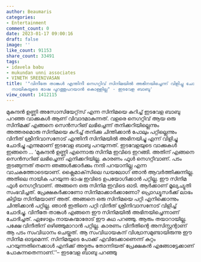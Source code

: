 ```yaml
---
author: Beaumaris
categories:
- Entertainment
comment_count: 0
date: 2023-01-17 09:00:16
draft: false
image: ''
like_count: 91153
share_count: 33491
tags:
- idavela babu
- mukundan unni associates
- VINETH SREENIVASAN
title: '"വിനീതേ താങ്കൾ എന്തിനീ നെഗറ്റിവ് സിനിമയിൽ അഭിനയിച്ചെന്ന് വിളിച്ചു ചോദിച്ചു,
  നായികയുടെ ഭാഷ പുറത്തുപറയാൻ കൊള്ളില്ല" - ഇടവേള ബാബു'
view_count: 1412115
---
```


മുകുന്ദന്‍ ഉണ്ണി അസോസിയേറ്റ്‌സ് എന്ന സിനിമയെ കുറിച്ച് ഇടവേള ബാബു പറഞ്ഞ വാക്കുകൾ ആണ് വിവാദമാകുന്നത്. വളരെ നെഗറ്റിവ് ആയ ഒരു സിനിമക്ക് എങ്ങനെ സെന്‍സറിങ് ലഭിച്ചെന്ന് തനിക്കറിയില്ലെന്നും അത്തരമൊരു സിനിമയെ കുറിച്ച് തനിക്കു ചിന്തിക്കാൻ പോലും പറ്റില്ലെന്നും വിനീത് ശ്രീനിവാസനോട് എന്തിനീ സിനിമയിൽ അഭിനയിച്ചു എന്ന് വിളിച്ചു ചോദിച്ചു എന്നുമാണ് ഇടവേള ബാബു പറയുന്നത്. ഇടവേളയുടെ വാക്കുകൾ ഇങ്ങനെ ... ‘മുകുന്ദന്‍ ഉണ്ണി എന്നൊരു സിനിമ ഇവിടെ ഇറങ്ങി. അതിന് എങ്ങനെ സെന്‍സറിങ് ലഭിച്ചെന്ന് എനിക്കറിയില്ല. കാരണം ഫുള്‍ നെഗറ്റീവാണ്. പടം തുടങ്ങുന്നത് തന്നെ ഞങ്ങള്‍ക്കാര്‍ക്കും നന്ദി പറയാനില്ല എന്ന വാചകത്തോടെയാണ്. ക്ലൈമാക്‌സിലെ ഡയലോഗ് ഞാന്‍ ആവര്‍ത്തിക്കുന്നില്ല. അതിലെ നായിക പറയുന്ന ഭാഷ ഇവിടെ ഉപയോഗിക്കാന്‍ പറ്റില്ല. ഈ സിനിമ ഫുള്‍ നെഗറ്റീവാണ്. അങ്ങനെ ഒരു സിനിമ ഇവിടെ ഓടി. ആര്‍ക്കാണ് മൂല്യച്യുതി സംഭവിച്ചത്. പ്രേക്ഷകര്‍ക്കാണോ സിനിമാക്കാര്‍ക്കാണോ? പ്രൊഡ്യൂസര്‍ക്ക് ലാഭം കിട്ടിയ സിനിമയാണ് അത്. അങ്ങനെ ഒരു സിനിമയെ പറ്റി എനിക്കൊന്നും ചിന്തിക്കാന്‍ പറ്റില്ല. ഞാന്‍ ഇതിനെ പറ്റി വിനീത് ശ്രീനിവാസനോട് വിളിച്ച് ചോദിച്ചു. വിനീതേ താങ്കൾ എങ്ങനെ ഈ സിനിമയിൽ അഭിനയിച്ചെന്നാണ് ചോദിച്ചത്. ഏഴോളം നായകന്മാരോട് ഈ കഥ പറഞ്ഞു. ആരും തയാറായില്ല. പക്ഷേ വിനീതിന് ഒഴിഞ്ഞുമാറാന്‍ പറ്റില്ല. കാരണം വിനീതിന്റെ അസിസ്റ്റന്റാണ് ആ പടം സംവിധാനം ചെയ്തത്. ആ സംവിധായകന് വിശ്വാസമുണ്ടായിരുന്നു ഈ സിനിമ ഓടുമെന്ന്. സിനിമയുടെ പോക്ക് എവിടേക്കാണെന്ന് കുറ്റം പറയുന്നതിനെക്കാള്‍ എനിക്ക് അദ്ഭുതം തോന്നിയത് പ്രേക്ഷകന്‍ എങ്ങോട്ടേക്കാണ് പോകുന്നതെന്നാണ്.’’– ഇടവേള ബാബു പറഞ്ഞു